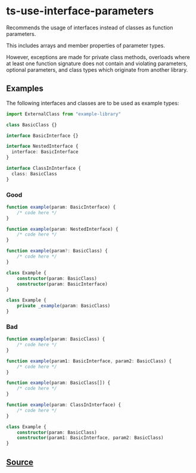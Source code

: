 # ts-use-interface-parameters

Recommends the usage of interfaces instead of classes as function parameters.

This includes arrays and member properties of parameter types.

However, exceptions are made for private class methods, overloads where at least one function signature does not contain and violating parameters, optional parameters, and class types which originate from another library.

## Examples

The following interfaces and classes are to be used as example types:

```ts
import ExternalClass from "example-library"

class BasicClass {}

interface BasicInterface {}

interface NestedInterface {
  interface: BasicInterface
}

interface ClassInInterface {
  class: BasicClass
}
```

### Good

```ts
function example(param: BasicInterface) {
    /* code here */
}
```

```ts
function example(param: NestedInterface) {
    /* code here */
}
```

```ts
function example(param?: BasicClass) {
    /* code here */
}
```

```ts
class Example {
    constructor(param: BasicClass)
    constructor(param: BasicInterface)
}
```

```ts
class Example {
    private _example(param: BasicClass)
}
```

### Bad

```ts
function example(param: BasicClass) {
    /* code here */
}
```

```ts
function example(param1: BasicInterface, param2: BasicClass) {
    /* code here */
}
```

```ts
function example(param: BasicClass[]) {
    /* code here */
}
```

```ts
function example(param: ClassInInterface) {
    /* code here */
}
```

```ts
class Example {
    constructor(param: BasicClass)
    constructor(param1: BasicInterface, param2: BasicClass)
}
```

## [Source](https://azuresdkspecs.z5.web.core.windows.net/TypeScriptSpec.html#ts-use-interface-parameters)
